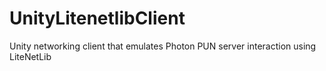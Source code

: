 # UnityLitenetlibClient
Unity networking client that emulates Photon PUN server interaction using LiteNetLib
